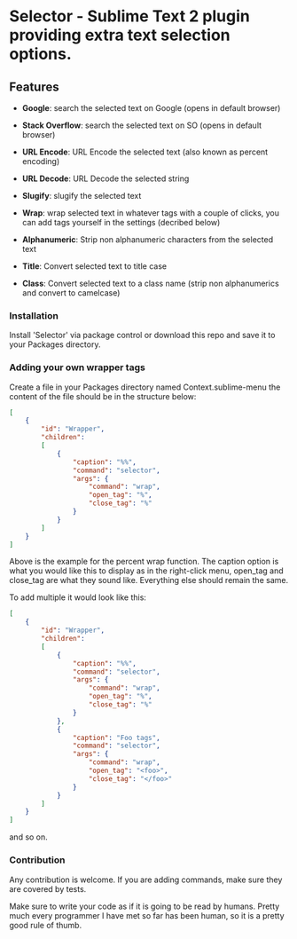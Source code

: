 # Selector - Sublime Text 2 plugin providing extra text selection options.

## Features
- **Google**: search the selected text on Google (opens in default browser)

- **Stack Overflow**: search the selected text on SO (opens in default browser)

- **URL Encode**: URL Encode the selected text (also known as percent encoding)

- **URL Decode**: URL Decode the selected string

- **Slugify**: slugify the selected text

- **Wrap**: wrap selected text in whatever tags with a couple of clicks,
		    you can add tags yourself in the settings (decribed below)

- **Alphanumeric**: Strip non alphanumeric characters from the selected text

- **Title**: Convert selected text to title case

- **Class**: Convert selected text to a class name
		 (strip non alphanumerics and convert to camelcase)


### Installation

Install 'Selector' via package control or download this repo and save it to your Packages directory.

### Adding your own wrapper tags

Create a file in your Packages directory named Context.sublime-menu
the content of the file should be in the structure below:

```json
[
    {
        "id": "Wrapper",
        "children":
        [
            {
                "caption": "%%",
                "command": "selector",
                "args": {
                    "command": "wrap",
                    "open_tag": "%",
                    "close_tag": "%"
                }
            }
        ]
    }
]
```

Above is the example for the percent wrap function. The caption option is what you would like this to display as in the right-click menu, open_tag and close_tag are what they sound like. Everything else should remain the same.

To add multiple it would look like this:

```json
[
    {
        "id": "Wrapper",
        "children":
        [
            {
                "caption": "%%",
                "command": "selector",
                "args": {
                    "command": "wrap",
                    "open_tag": "%",
                    "close_tag": "%"
                }
            },
            {
                "caption": "Foo tags",
                "command": "selector",
                "args": {
                    "command": "wrap",
                    "open_tag": "<foo>",
                    "close_tag": "</foo>"
                }
            }
        ]
    }
]
```

and so on.

### Contribution

Any contribution is welcome. If you are adding commands, make sure they are covered by tests.

Make sure to write your code as if it is going to be read by humans. Pretty much every programmer I have met so far has been human, so it is a pretty good rule of thumb.
